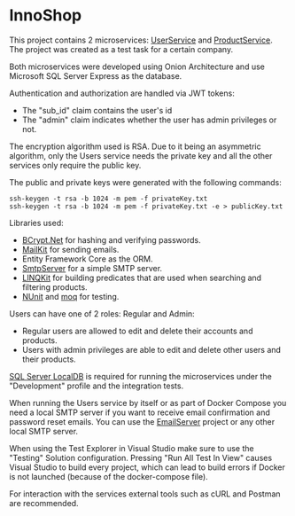 # InnoShop

This project contains 2 microservices: [UserService](ProductService) and [ProductService](ProductService).
The project was created as a test task for a certain company.

Both microservices were developed using Onion Architecture and use Microsoft SQL Server Express as the database.

Authentication and authorization are handled via JWT tokens:
- The "sub_id" claim contains the user's id
- The "admin" claim indicates whether the user has admin privileges or not.

The encryption algorithm used is RSA.
Due to it being an asymmetric algorithm, only the Users service needs the private key and all the other services only require the public key.

The public and private keys were generated with the following commands:

```
ssh-keygen -t rsa -b 1024 -m pem -f privateKey.txt
ssh-keygen -t rsa -b 1024 -m pem -f privateKey.txt -e > publicKey.txt
```

Libraries used:
- [BCrypt.Net](https://github.com/BcryptNet/bcrypt.net) for hashing and verifying passwords.
- [MailKit](https://github.com/jstedfast/MailKit) for sending emails.
- Entity Framework Core as the ORM.
- [SmtpServer](https://github.com/cosullivan/SmtpServer) for a simple SMTP server.
- [LINQKit](https://github.com/scottksmith95/LINQKit) for building predicates that are used when searching and filtering products.
- [NUnit](https://github.com/nunit/nunit) and [moq](https://github.com/devlooped/moq) for testing.

Users can have one of 2 roles: Regular and Admin:

- Regular users are allowed to edit and delete their accounts and products.
- Users with admin privileges are able to edit and delete other users and their products.

[SQL Server LocalDB](https://learn.microsoft.com/en-us/sql/database-engine/configure-windows/sql-server-express-localdb) is required for running the microservices under the "Development" profile and the integration tests.

When running the Users service by itself or as part of Docker Compose you need a local SMTP server if you want to receive email confirmation and password reset emails.
You can use the [EmailServer](EmailServer) project or any other local SMTP server.

When using the Test Explorer in Visual Studio make sure to use the "Testing" Solution configuration.
Pressing "Run All Test In View" causes Visual Studio to build every project, which can lead to build errors if Docker is not launched (because of the docker-compose file).

For interaction with the services external tools such as cURL and Postman are recommended.
